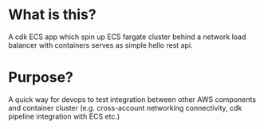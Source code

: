 # What is this?
A cdk ECS app which spin up ECS fargate cluster behind a network load balancer with containers serves as simple hello rest api.
# Purpose?
A quick way for devops to test integration between other AWS components and container cluster (e.g. cross-account networking connectivity, cdk pipeline integration with ECS etc.)
